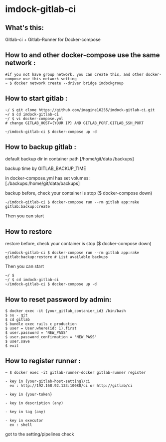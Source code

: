 imdock-gitlab-ci
====================================================

## What's this:

Gitlab-ci + Gitlab-Runner for Docker-compose


## How to and other docker-compose use the same network :

```
#if you not have group network, you can create this, and other docker-compose use this network setting
~ $ docker network create --driver bridge imdockgroup
```

## How to start gitlab :

```
~/ $ git clone https://github.com/imagine10255/imdock-gitlab-ci.git
~/ $ cd imdock-gitlab-ci
~/ $ vi docker-compose.yml
# change GITLAB_HOST={YOUR IP} AND GITLAB_PORT,GITLAB_SSH_PORT
```

```
~/imdock-gitlab-ci $ docker-compose up -d
```

## How to backup gitlab :

default backup dir in container path [/home/git/data    /backups]

backup time by GITLAB_BACKUP_TIME

in docker-compose.yml has set volumes: [./backups:/home/git/data/backups]


backup before, check your container is stop ($ docker-compose down)

```
~/imdock-gitlab-ci $ docker-compose run --rm gitlab app:rake gitlab:backup:create
```

Then you can start



## How to restore

restore before, check your container is stop ($ docker-compose down)

```
~/imdock-gitlab-ci $ docker-compose run --rm gitlab app:rake gitlab:backup:restore # List available backups
```

Then you can start



```
~/ $
~/ $ cd imdock-gitlab-ci
~/imdock-gitlab-ci $ docker-compose up -d
```


## How to reset password by admin:

```
$ docker exec -it {your_gitlab_contanier_id} /bin/bash
$ su - git
$ cd gitlab
$ bundle exec rails c production
$ user = User.where(id: 1).first
$ user.password = 'NEW_PASS'
$ user.password_confirmation = 'NEW_PASS'
$ user.save
$ exit
```


## How to register runner :

```
~ $ docker exec -it gitlab-runner-docker gitlab-runner register

- key in {your-gitlab-host-setting}/ci
  ex : http://192.168.92.133:10080/ci or http://gitlab/ci

- key in {your-token}

- key in description (any)

- key in tag (any)

- key in executor
  ex : shell
```

got to the setting/pipelines check
